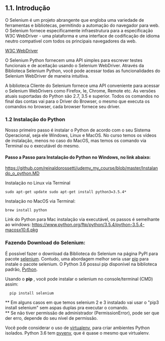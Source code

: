 ## 1.1. Introdução

O Selenium é um projeto abrangente que engloba uma variedade de ferramentas e bibliotecas, permitindo a automação do navegador para web. O Selenium fornece especificamente infraestrutura para a especificação W3C WebDriver - uma plataforma e uma interface de codificação de idioma neutro compatível com todos os principais navegadores da web.

[W3C WebDriver](https://www.w3.org/TR/webdriver1/)

O Selenium Python fornecem uma API simples para escrever testes funcionais e de aceitação usando o Selenium WebDriver. Através da Biblioteca Selenium Python, você pode acessar todas as funcionalidades do Selenium WebDriver de maneira intuitiva.

A biblioteca Cliente do Selenium fornece uma API conveniente para acessar o Selenium WebDrivers como Firefox, Ie, Chrome, Remote etc. As versões atuais suportadas do Python são 2.7, 3.5 e superior. Todos os comandos no final das contas vai para o Driver do Browser, o mesmo que executa os comandos no browser, cada browser fornece seu driver.


### 1.2 Instalação do Python

Nosso primeiro passo é instalar o Python de acordo com o seu Sistema Operacional, seja ele Windows, Linux e MacOS. No curso temos os vídeos de instalação, menos no caso do MacOS, mas temos os comando via Terminal ou o executável do mesmo.


#### Passo a Passo para Instalação do Python no Windows, no link abaixo:

https://github.com/reinaldorossetti/udemy_my_course/blob/master/Instalando_o_python.MD


Instalação no Linux via Terminal
```
sudo apt-get update sudo apt-get install python3=3.5.4*
```

Instalação no MacOS via Terminal:
```
brew install python
```

Link do Python para Mac instalação via executável, os passos é semelhante ao windows:
https://www.python.org/ftp/python/3.5.4/python-3.5.4-macosx10.6.pkg


### Fazendo Download do Selenium:

É possível fazer o download da Biblioteca do Selenium na página PyPI para pacote [selenium](https://pypi.python.org/pypi/selenium). Contudo, uma abordagem melhor seria usar [pip](https://pip.pypa.io/en/latest/installing) para instale o pacote selenium. O Python 3.6 possui pip disponível na biblioteca padrão, [Python](https://docs.python.org/3.6/installing/index.html).

Usando o **pip** , você pode instalar o selenium no console/terminal (CMD) assim:
```
  pip install selenium
```
** Em alguns casos em que temos selenium 2 e 3 instalado vai usar o "pip3 install selenium" sem aspas duplas pra executar o comando.  
** Se não tiver permissão de administrador (PermissionError), pode ser que der erro, depende do seu nível de permissão.  

Você pode considerar o uso de [virtualenv](http://www.virtualenv.org>), para criar ambientes Python isolados. Python 3.6 tem [pyvenv](https://docs.python.org/3.6/using/scripts.html#scripts-pyvenv), que é quase o mesmo que virtualenv.







